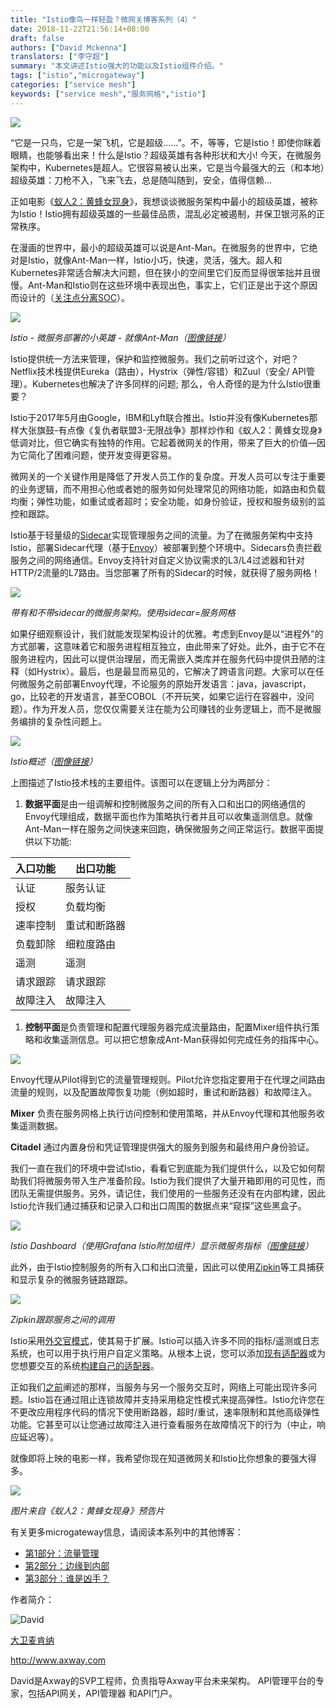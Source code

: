 ```yaml
---
title: "Istio像鸟一样轻盈？微网关博客系列（4）"
date: 2018-11-22T21:56:14+08:00
draft: false
authors: ["David Mckenna"]
translators: ["李守超"]
summary: "本文讲述Istio强大的功能以及Istio组件介绍。"
tags: ["istio","microgateway"]
categories: ["service mesh"]
keywords: ["service mesh","服务网格","istio"]
---
```


![](006tNbRwly1fxh6je0wipj30fw08w779.jpg)

“它是一只鸟，它是一架飞机，它是超级……”。不，等等，它是Istio！即使你眯着眼睛，也能够看出来！什么是Istio？超级英雄有各种形状和大小! 今天，在微服务架构中，Kubernetes是超人。它很容易被认出来，它是当今最强大的云（和本地）超级英雄：刀枪不入，飞来飞去，总是随叫随到，安全，值得信赖...

正如电影《[蚁人2：黄蜂女现身](https://www.imdb.com/title/tt5095030/)》，我想谈谈微服务架构中最小的超级英雄，被称为Istio！Istio拥有超级英雄的一些最佳品质，混乱必定被遏制，并保卫银河系的正常秩序。

在漫画的世界中，最小的超级英雄可以说是Ant-Man。在微服务的世界中，它绝对是Istio，就像Ant-Man一样，Istio小巧，快速，灵活，强大。超人和Kubernetes非常适合解决大问题，但在狭小的空间里它们反而显得很笨拙并且很慢。Ant-Man和Istio则在这些环境中表现出色，事实上，它们正是出于这个原因而设计的（[关注点分离SOC](https://en.wikipedia.org/wiki/Separation_of_concerns)）。

![](006tNbRwly1fxh6jpv2o9j305l08uq3b.jpg)

*Istio - 微服务部署的小英雄 - 就像Ant-Man（[图像链接](https://lego.fandom.com/wiki/Ant-Man)）*

Istio提供统一方法来管理，保护和监控微服务。我们之前听过这个，对吧？Netflix技术栈提供Eureka（路由），Hystrix（弹性/容错）和Zuul（安全/ API管理）。Kubernetes也解决了许多同样的问题; 那么，令人奇怪的是为什么Istio很重要？

Istio于2017年5月由Google，IBM和Lyft联合推出。Istio并没有像Kubernetes那样大张旗鼓-有点像《复仇者联盟3-无限战争》那样炒作和《蚁人2：黄蜂女现身》低调对比，但它确实有独特的作用。它起着微网关的作用，带来了巨大的价值––因为它简化了困难问题，使开发变得更容易。

微网关的一个关键作用是降低了开发人员工作的复杂度。开发人员可以专注于重要的业务逻辑，而不用担心他或者她的服务如何处理常见的网络功能，如路由和负载均衡；弹性功能，如重试或者超时；安全功能，如身份验证，授权和服务级别的监控和跟踪。

Istio基于轻量级的[Sidecar](https://www.appcelerator.com/blog/2018/03/microgateway-blog-series-part-1-traffic-management/)实现管理服务之间的流量。为了在微服务架构中支持Istio，部署Sidecar代理（基于[Envoy](https://www.envoyproxy.io/)）被部署到整个环境中。Sidecars负责拦截服务之间的网络通信。Envoy支持针对自定义协议需求的L3/L4过滤器和针对HTTP/2流量的L7路由。当您部署了所有的Sidecar的时候，就获得了服务网格！

![](006tNbRwly1fxh6jtxrxaj30mk06ndgn.jpg)

*带有和不带sidecar的微服务架构。使用sidecar=服务网格*

如果仔细观察设计，我们就能发现架构设计的优雅。考虑到Envoy是以“进程外”的方式部署，这意味着它和服务进程相互独立，由此带来了好处。此外，由于它不在服务进程内，因此可以提供治理层，而无需嵌入类库并在服务代码中提供丑陋的注释（如Hystrix）。最后，也是最显而易见的，它解决了跨语言问题。大家可以在任何微服务之前部署Envoy代理，不论服务的原始开发语言：java，javascript，go，比较老的开发语言，甚至COBOL（不开玩笑，如果它运行在容器中，没问题）。作为开发人员，您仅仅需要关注在能为公司赚钱的业务逻辑上，而不是微服务编排的复杂性问题上。

![](006tNbRwly1fxh6k2xmbgj30zk0k0411.jpg)

*Istio概述（[图像链接](https://istio.io/docs/concepts/what-is-Istio/img/overview/arch.svg)）*

上图描述了Istio技术栈的主要组件。该图可以在逻辑上分为两部分：

1. **数据平面**是由一组调解和控制微服务之间的所有入口和出口的网络通信的Envoy代理组成，数据平面也作为策略执行者并且可以收集遥测信息。就像Ant-Man一样在服务之间快速来回跑，确保微服务之间正常运行。数据平面提供以下功能:

| **入口功能** | **出口功能** |
| ------------ | ------------ |
| 认证         | 服务认证     |
| 授权         | 负载均衡     |
| 速率控制     | 重试和断路器 |
| 负载卸除     | 细粒度路由   |
| 遥测         | 遥测         |
| 请求跟踪     | 请求跟踪     |
| 故障注入     | 故障注入     |

1. **控制平面**是负责管理和配置代理服务器完成流量路由，配置Mixer组件执行策略和收集遥测信息。可以把它想象成Ant-Man获得如何完成任务的指挥中心。

![](006tNbRwly1fxh6k74te2j30o1073t9b.jpg)

Envoy代理从Pilot得到它的流量管理规则。Pilot允许您指定要用于在代理之间路由流量的规则，以及配置故障恢复功能（例如超时，重试和断路器）和故障注入。

**Mixer** 负责在服务网格上执行访问控制和使用策略，并从Envoy代理和其他服务收集遥测数据。

**Citadel** 通过内置身份和凭证管理提供强大的服务到服务和最终用户身份验证。

我们一直在我们的环境中尝试Istio，看看它到底能为我们提供什么，以及它如何帮助我们将微服务带入生产准备阶段。Istio为我们提供了大量开箱即用的可见性，而团队无需提供服务。另外，请记住，我们使用的一些服务还没有在内部构建，因此Istio允许我们通过捕获和记录入口和出口周围的数据点来“窥探”这些黑盒子。

![](006tNbRwly1fxh6kcqvzdj31jj0sjdm4.jpg)

*Istio Dashboard（使用Grafana Istio附加组件）显示微服务指标（[图像链接](https://istio.io/docs/tasks/telemetry/using-istio-dashboard/)）*

此外，由于Istio控制服务的所有入口和出口流量，因此可以使用[Zipkin](https://github.com/openzipkin)等工具捕获和显示复杂的微服务链路跟踪。

![](006tNbRwly1fxh6ki2n3mj31dz0h3n0b.jpg)

*Zipkin跟踪服务之间的调用*

Istio采用[外交官模式](https://docs.microsoft.com/en-us/azure/architecture/patterns/ambassador)，使其易于扩展。Istio可以插入许多不同的指标/遥测或日志系统，也可以用于执行用户自定义策略。从根本上说，您可以添加[现有适配器](https://istio.io/docs/reference/config/policy-and-telemetry/adapters/)或为您想要交互的系统[构建自己的适配器](https://github.com/istio/istio/wiki/Mixer-Using-a-Custom-Adapter)。

正如我们[之前](https://www.appcelerator.com/blog/2018/03/microgateway-blog-series-part-1-traffic-management/)阐述的那样，当服务与另一个服务交互时，网络上可能出现许多问题。Istio旨在通过阻止连锁故障并支持采用稳定性模式来提高弹性。Istio允许您在不更改应用程序代码的情况下使用断路器，超时/重试，速率限制和其他高级弹性功能。它甚至可以让您通过故障注入进行查看服务在故障情况下的行为（中止，响应延迟等）。

就像即将上映的电影一样，我希望你现在知道微网关和Istio比你想象的要强大得多。

![](006tNbRwly1fxh6knjf2xj30m80dcwh6.jpg)

*图片来自《蚁人2：黄蜂女现身》预告片*

有关更多microgateway信息，请阅读本系列中的其他博客：

- [第1部分：流量管理](https://apifriends.com/microservices/microgateway-traffic-management/)
- [第2部分：边缘到内部](https://apifriends.com/microservices/microgateway-edge-gateway-internal/)
- [第3部分：谁是凶手？](https://apifriends.com/microservices/microservice-whodunit/)

作者简介：

![David](https://apifriends.com/wp-content/uploads/2018/10/David-McKenna-96x96.jpg)

[大卫麦肯纳](https://apifriends.com/author/dmckenna/)

http://www.axway.com 

David是Axway的SVP工程师，负责指导Axway平台未来架构。 API管理平台的专家，包括API网关，API管理器 和API门户。
